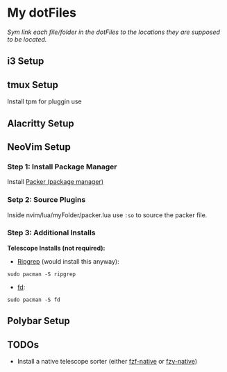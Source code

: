 # My dotFiles

*Sym link each file/folder in the dotFiles to the locations they are supposed to be located.*

## i3 Setup

## tmux Setup
Install tpm for pluggin use

## Alacritty Setup

## NeoVim Setup

### Step 1: Install Package Manager 
Install [Packer (package manager)](https://github.com/wbthomason/packer.nvim)

### Setp 2: Source Plugins
Inside nvim/lua/myFolder/packer.lua use `:so` to source the packer file.

### Step 3: Additional Installs
**Telescope Installs (not required):**
- [Ripgrep](https://github.com/BurntSushi/ripgrep) (would install this anyway): 
``` 
sudo pacman -S ripgrep 
```
- [fd](https://github.com/sharkdp/fd#installation):
```
sudo pacman -S fd
```

## Polybar Setup

## TODOs
- Install a native telescope sorter (either [fzf-native](https://github.com/nvim-telescope/telescope-fzf-native.nvim) or [fzy-native](https://github.com/nvim-telescope/telescope-fzy-native.nvim))
